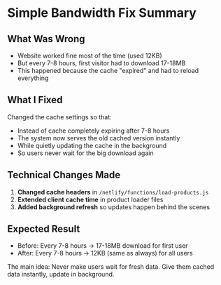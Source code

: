 # Simple Bandwidth Fix Summary

## What Was Wrong
- Website worked fine most of the time (used 12KB)
- But every 7-8 hours, first visitor had to download 17-18MB
- This happened because the cache "expired" and had to reload everything

## What I Fixed
Changed the cache settings so that:
- Instead of cache completely expiring after 7-8 hours
- The system now serves the old cached version instantly
- While quietly updating the cache in the background
- So users never wait for the big download again

## Technical Changes Made
1. **Changed cache headers** in `/netlify/functions/load-products.js`
2. **Extended client cache time** in product loader files
3. **Added background refresh** so updates happen behind the scenes

## Expected Result
- Before: Every 7-8 hours → 17-18MB download for first user
- After: Every 7-8 hours → 12KB (same as always) for all users

The main idea: Never make users wait for fresh data. Give them cached data instantly, update in background.